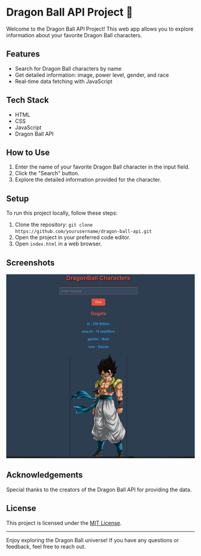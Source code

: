 # Dragon Ball API Project 🐉

Welcome to the Dragon Ball API Project! This web app allows you to explore information about your favorite Dragon Ball characters.



## Features
- Search for Dragon Ball characters by name
- Get detailed information: image, power level, gender, and race
- Real-time data fetching with JavaScript

## Tech Stack
- HTML
- CSS
- JavaScript
- Dragon Ball API

## How to Use
1. Enter the name of your favorite Dragon Ball character in the input field.
2. Click the "Search" button.
3. Explore the detailed information provided for the character.

## Setup
To run this project locally, follow these steps:
1. Clone the repository: `git clone https://github.com/yourusername/dragon-ball-api.git`
2. Open the project in your preferred code editor.
3. Open `index.html` in a web browser.

## Screenshots
![Screenshot](./images/Screenshot%20from%202024-02-04%2016-35-25.png)

## Acknowledgements
Special thanks to the creators of the Dragon Ball API for providing the data.


## License
This project is licensed under the [MIT License](LICENSE).

---

Enjoy exploring the Dragon Ball universe! If you have any questions or feedback, feel free to reach out.
